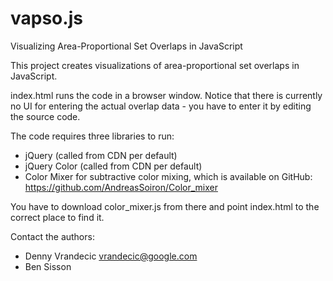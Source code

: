 # vapso.js

Visualizing Area-Proportional Set Overlaps in JavaScript

This project creates visualizations of area-proportional
set overlaps in JavaScript.

index.html runs the code in a browser window. Notice that there
is currently no UI for entering the actual overlap data - you have
to enter it by editing the source code.

The code requires three libraries to run:
- jQuery (called from CDN per default)
- jQuery Color (called from CDN per default)
- Color Mixer for subtractive color mixing, which is available on GitHub:
  https://github.com/AndreasSoiron/Color_mixer

You have to download color_mixer.js from there and point
index.html to the correct place to find it.

Contact the authors:
- Denny Vrandecic vrandecic@google.com
- Ben Sisson

